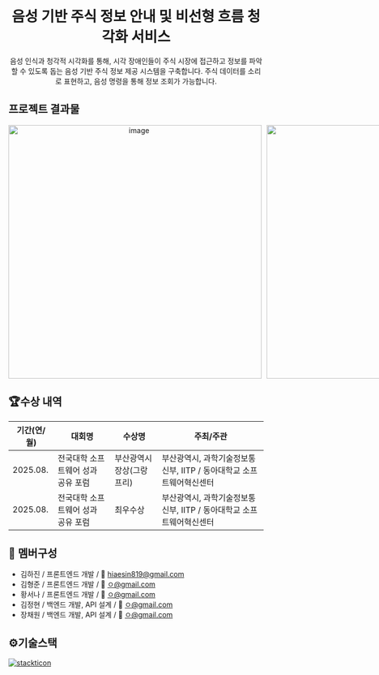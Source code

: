 <h1 align="center">음성 기반 주식 정보 안내 및 비선형 흐름 청각화 서비스</h1>

<p align="center">
  음성 인식과 청각적 시각화를 통해, 시각 장애인들이 주식 시장에 접근하고 정보를 파악할 수 있도록 돕는 음성 기반 주식 정보 제공 시스템을 구축합니다. 
    주식 데이터를 소리로 표현하고, 음성 명령을 통해 정보 조회가 가능합니다.<br/>
</p>

<p/>

## 프로젝트 결과물
<div align="center" style="display: flex; gap: 10px">
  <img width="500" alt="image" src="https://github.com/user-attachments/assets/c5673f2a-ff32-462d-b25f-dff1d75468de" />
  <img width="500" alt="image" src="https://github.com/user-attachments/assets/936f835d-35d7-4fbd-8379-9a68cb6c52a7" />
</div>


## 🏆수상 내역
<div align="center">
  
|   기간(연/월)    | 대회명 | 수상명 | 주최/주관 |
|-----------------|-----------|-------------------|-------------------|
| 2025.08. | 전국대학 소프트웨어 성과 공유 포럼 | 부산광역시장상(그랑프리) | 부산광역시, 과학기술정보통신부, IITP / 동아대학교 소프트웨어혁신센터 |
| 2025.08. | 전국대학 소프트웨어 성과 공유 포럼 | 최우수상 | 부산광역시, 과학기술정보통신부, IITP / 동아대학교 소프트웨어혁신센터 |

</div>

## 👥 멤버구성
- 김하진 / 프론트엔드 개발 / 📧 hiaesin819@gmail.com
- 김형준 / 프론트엔드 개발 / 📧 ㅇ@gmail.com
- 황서나 / 프론트엔드 개발 / 📧 ㅇ@gmail.com
- 김정현 / 백엔드 개발, API 설계 / 📧 ㅇ@gmail.com
- 장채원 / 백엔드 개발, API 설계 / 📧 ㅇ@gmail.com

## ⚙️기술스택
[![stackticon](https://firebasestorage.googleapis.com/v0/b/stackticon-81399.appspot.com/o/images%2F1756453933282?alt=media&token=cd12d61f-c09b-448c-b0f4-b1df1dfcf74b)](https://github.com/msdio/stackticon)
